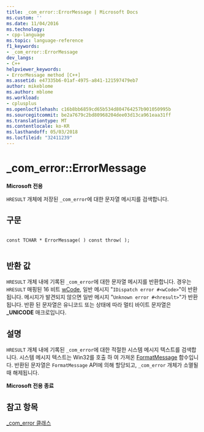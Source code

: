 ```yaml
---
title: _com_error::ErrorMessage | Microsoft Docs
ms.custom: ''
ms.date: 11/04/2016
ms.technology:
- cpp-language
ms.topic: language-reference
f1_keywords:
- _com_error::ErrorMessage
dev_langs:
- C++
helpviewer_keywords:
- ErrorMessage method [C++]
ms.assetid: e47335b6-01af-4975-a841-121597479eb7
author: mikeblome
ms.author: mblome
ms.workload:
- cplusplus
ms.openlocfilehash: c16b8bb6859cd65b534d804764257b901050995b
ms.sourcegitcommit: be2a7679c2bd80968204dee03d13ca961eaa31ff
ms.translationtype: MT
ms.contentlocale: ko-KR
ms.lasthandoff: 05/03/2018
ms.locfileid: "32411239"
---
```

# <a name="comerrorerrormessage"></a>_com_error::ErrorMessage
**Microsoft 전용**  
  
 `HRESULT` 개체에 저장된 `_com_error`에 대한 문자열 메시지를 검색합니다.  
  
## <a name="syntax"></a>구문  
  
```  
  
const TCHAR * ErrorMessage( ) const throw( );  
  
```  
  
## <a name="return-value"></a>반환 값  
 `HRESULT` 개체 내에 기록된 `_com_error`에 대한 문자열 메시지를 반환합니다. 경우는 `HRESULT` 매핑된 16 비트 [wCode](../cpp/com-error-wcode.md), 일반 메시지 "`IDispatch error #<wCode>`"이 반환 됩니다. 메시지가 발견되지 않으면 일반 메시지 "`Unknown error #<hresult>`"가 반환됩니다. 반환 된 문자열은 유니코드 또는 상태에 따라 멀티 바이트 문자열은 **_UNICODE** 매크로입니다.  
  
## <a name="remarks"></a>설명  
 `HRESULT` 개체 내에 기록된 `_com_error`에 대한 적절한 시스템 메시지 텍스트를 검색합니다. 시스템 메시지 텍스트는 Win32를 호출 하 여 가져온 [FormatMessage](http://msdn.microsoft.com/library/windows/desktop/ms679351) 함수입니다. 반환된 문자열은 `FormatMessage` API에 의해 할당되고, `_com_error` 개체가 소멸될 때 해제됩니다.  
  
 **Microsoft 전용 종료**  
  
## <a name="see-also"></a>참고 항목  
 [_com_error 클래스](../cpp/com-error-class.md)